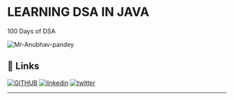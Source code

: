 
# LEARNING DSA IN JAVA 

100 Days of DSA 
<p align="left"> <img src="https://komarev.com/ghpvc/?username=Mr-Anubhav-pandey&label=Profile%20views&color=0e75b6&style=flat" alt="Mr-Anubhav-pandey" /> </p>
   

## 🔗 Links
[![GITHUB](https://img.shields.io/badge/my_portfolio-000?style=for-the-badge&logo=ko-fi&logoColor=white)](https://github.com/Mr-Anubhav-pandey)
[![linkedin](https://img.shields.io/badge/linkedin-0A66C2?style=for-the-badge&logo=linkedin&logoColor=white)](https://www.linkedin.com/in/anubhavpandey88/)
[![twitter](https://img.shields.io/badge/twitter-1DA1F2?style=for-the-badge&logo=twitter&logoColor=white)](https://twitter.com/)

_________________________________________________________________________________________________________________________________________________________________________
